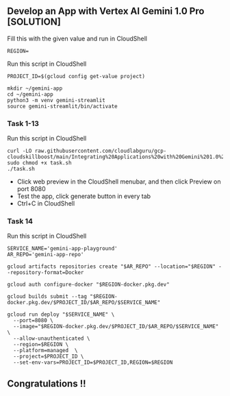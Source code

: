 ## Develop an App with Vertex AI Gemini 1.0 Pro [SOLUTION]

Fill this with the given value and run in CloudShell
```
REGION=
```
Run this script in CloudShell
```
PROJECT_ID=$(gcloud config get-value project)

mkdir ~/gemini-app
cd ~/gemini-app
python3 -m venv gemini-streamlit
source gemini-streamlit/bin/activate
```
### Task 1-13
Run this script in CloudShell
```
curl -LO raw.githubusercontent.com/cloudlabguru/gcp-cloudskillboost/main/Integrating%20Applications%20with%20Gemini%201.0%20Pro%20on%20Google%20Cloud/Develop%20an%20App%20with%20Vertex%20AI%20Gemini%201.0%20Pro/task.sh
sudo chmod +x task.sh
./task.sh
```
* Click web preview in the CloudShell menubar, and then click Preview on port 8080
* Test the app, click generate button in every tab
* Ctrl+C in CloudShell

### Task 14
Run this script in CloudShell
```
SERVICE_NAME='gemini-app-playground' 
AR_REPO='gemini-app-repo'

gcloud artifacts repositories create "$AR_REPO" --location="$REGION" --repository-format=Docker

gcloud auth configure-docker "$REGION-docker.pkg.dev"

gcloud builds submit --tag "$REGION-docker.pkg.dev/$PROJECT_ID/$AR_REPO/$SERVICE_NAME"

gcloud run deploy "$SERVICE_NAME" \
  --port=8080 \
  --image="$REGION-docker.pkg.dev/$PROJECT_ID/$AR_REPO/$SERVICE_NAME" \
  --allow-unauthenticated \
  --region=$REGION \
  --platform=managed  \
  --project=$PROJECT_ID \
  --set-env-vars=PROJECT_ID=$PROJECT_ID,REGION=$REGION
```
## Congratulations !! 
